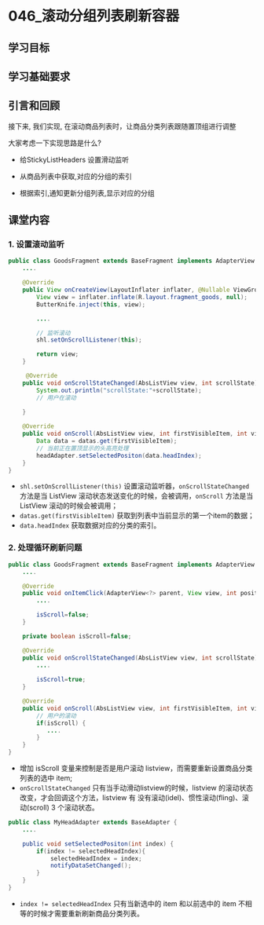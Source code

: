 # 046_滚动分组列表刷新容器
## 学习目标

## 学习基础要求

## 引言和回顾
接下来, 我们实现, 在滚动商品列表时，让商品分类列表跟随置顶组进行调整

大家考虑一下实现思路是什么?

- 给StickyListHeaders 设置滑动监听

- 从商品列表中获取,对应的分组的索引

- 根据索引,通知更新分组列表,显示对应的分组


## 课堂内容
### 1. 设置滚动监听
```java
public class GoodsFragment extends BaseFragment implements AdapterView.OnItemClickListener,  AbsListView.OnScrollListener {
    ....

    @Override
    public View onCreateView(LayoutInflater inflater, @Nullable ViewGroup container, @Nullable Bundle savedInstanceState) {
        View view = inflater.inflate(R.layout.fragment_goods, null);
        ButterKnife.inject(this, view);

        ....

        // 监听滚动
        shl.setOnScrollListener(this);

        return view;
    }

     @Override
    public void onScrollStateChanged(AbsListView view, int scrollState) {
        System.out.println("scrollState:"+scrollState);
        // 用户在滚动
 
    }

    @Override
    public void onScroll(AbsListView view, int firstVisibleItem, int visibleItemCount, int totalItemCount) {
        Data data = datas.get(firstVisibleItem);            
        // 当前正在置顶显示的头高亮处理
        headAdapter.setSelectedPositon(data.headIndex);
    }
}
```

- `shl.setOnScrollListener(this)` 设置滚动监听器，`onScrollStateChanged` 方法是当 ListView 滚动状态发送变化的时候，会被调用，`onScroll` 方法是当 ListView 滚动的时候会被调用；
- `datas.get(firstVisibleItem)` 获取到列表中当前显示的第一个item的数据；
- `data.headIndex` 获取数据对应的分类的索引。

### 2. 处理循环刷新问题
```java
public class GoodsFragment extends BaseFragment implements AdapterView.OnItemClickListener,  AbsListView.OnScrollListener {
    ....

    @Override
    public void onItemClick(AdapterView<?> parent, View view, int position, long id) {
        ....

        isScroll=false;
    }

    private boolean isScroll=false;

    @Override
    public void onScrollStateChanged(AbsListView view, int scrollState) {
        ....
        
        isScroll=true;
    }

    @Override
    public void onScroll(AbsListView view, int firstVisibleItem, int visibleItemCount, int totalItemCount) {
        // 用户的滚动
        if(isScroll) {
           ....
        }
    }
}
```

- 增加 isScroll 变量来控制是否是用户滚动 listview，而需要重新设置商品分类列表的选中 item;
- `onScrollStateChanged` 只有当手动滑动listview的时候，listview 的滚动状态改变，才会回调这个方法，listview 有 没有滚动(idel)、惯性滚动(fling)、滚动(scroll) 3 个滚动状态。

```java
public class MyHeadAdapter extends BaseAdapter {
    ....

    public void setSelectedPositon(int index) {
        if(index != selectedHeadIndex){
            selectedHeadIndex = index;
            notifyDataSetChanged();
        }   
    }
}
```

- `index != selectedHeadIndex` 只有当新选中的 item 和以前选中的 item 不相等的时候才需要重新刷新商品分类列表。


